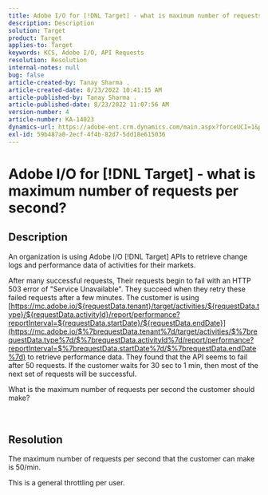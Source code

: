 ```yaml
---
title: Adobe I/O for [!DNL Target] - what is maximum number of requests per second?
description: Description
solution: Target
product: Target
applies-to: Target
keywords: KCS, Adobe I/O, API Requests
resolution: Resolution
internal-notes: null
bug: false
article-created-by: Tanay Sharma .
article-created-date: 8/23/2022 10:41:15 AM
article-published-by: Tanay Sharma .
article-published-date: 8/23/2022 11:07:56 AM
version-number: 4
article-number: KA-14023
dynamics-url: https://adobe-ent.crm.dynamics.com/main.aspx?forceUCI=1&pagetype=entityrecord&etn=knowledgearticle&id=d8b55d19-d022-ed11-b83e-0022480867fb
exl-id: 59b487a0-2ecf-4f4b-82d7-5dd18e615036
---
```

# Adobe I/O for [!DNL Target] - what is maximum number of requests per second?

## Description


An organization is using Adobe I/O [!DNL Target] APIs to retrieve change logs and performance data of activities for their markets.

After many successful requests, Their requests begin to fail with an HTTP 503 error of "Service Unavailable". They succeed when they retry these failed requests after a few minutes. The customer is using [https://mc.adobe.io/${requestData.tenant}/target/activities/${requestData.type}/${requestData.activityId}/report/performance?reportInterval=${requestData.startDate}/${requestData.endDate}](https://mc.adobe.io/$%7brequestData.tenant%7d/target/activities/$%7brequestData.type%7d/$%7brequestData.activityId%7d/report/performance?reportInterval=$%7brequestData.startDate%7d/$%7brequestData.endDate%7d) to retrieve performance data. They found that the API seems to fail after 50 requests. If the customer waits for 30 sec to 1 min, then most of the next set of requests will be successful.



What is the maximum number of requests per second the customer should make?
<br><br> <br>

## Resolution


The maximum number of requests per second that the customer can make is 50/min.

This is a general throttling per user.
